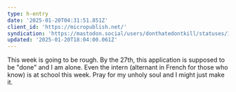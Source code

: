 ```yaml
---
type: h-entry
date: '2025-01-20T04:31:51.851Z'
client_id: 'https://micropublish.net/'
syndication: 'https://mastodon.social/users/donthatedontkill/statuses/113861998969785550'
updated: '2025-01-20T18:04:00.061Z'
---
```

This week is going to be rough. By the 27th, this application is supposed to be "done" and I am alone. Even the intern (alternant in French for those who know) is at school this week. Pray for my unholy soul and I might just make it.

